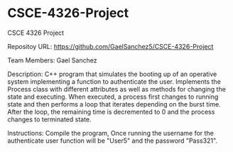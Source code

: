 # CSCE-4326-Project

CSCE 4326 Project

Repositoy URL: https://github.com/GaelSanchez5/CSCE-4326-Project

Team Members: Gael Sanchez

Description:
C++ program that simulates the booting up of an operative system implementing a function to authenticate the user.
Implements the Process class with different attributes as well as methods for changing the state and executing. When executed, a process first changes to running state and then performs a loop that iterates depending on the burst time. After the loop, the remaining time is decremented to 0 and the process changes to terminated state.

Instructions:
Compile the program, Once running the username for the authenticate user function will be "User5" and the password "Pass321".
